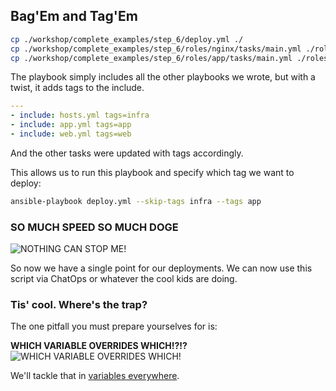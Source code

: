 ## Bag'Em and Tag'Em

```sh
cp ./workshop/complete_examples/step_6/deploy.yml ./
cp ./workshop/complete_examples/step_6/roles/nginx/tasks/main.yml ./roles/nginx/tasks/
cp ./workshop/complete_examples/step_6/roles/app/tasks/main.yml ./roles/app/tasks/
```

The playbook simply includes all the other playbooks we wrote, but with a twist, it adds tags to the include.

```yaml
---
- include: hosts.yml tags=infra
- include: app.yml tags=app
- include: web.yml tags=web
```

And the other tasks were updated with tags accordingly.

This allows us to run this playbook and specify which tag we want to deploy:

```sh
ansible-playbook deploy.yml --skip-tags infra --tags app
```

### SO MUCH SPEED SO MUCH DOGE

![NOTHING CAN STOP ME!](http://i.imgur.com/D1snM4J.gif)

So now we have a single point for our deployments. We can now use this script via ChatOps or whatever the cool kids are doing.

### Tis' cool. Where's the trap?

The one pitfall you must prepare yourselves for is:

**WHICH VARIABLE OVERRIDES WHICH!?!?**
![WHICH VARIABLE OVERRIDES WHICH!](https://i.imgflip.com/ye9wp.jpg)

We'll tackle that in [variables everywhere](./7_variables_everywhere.md).
